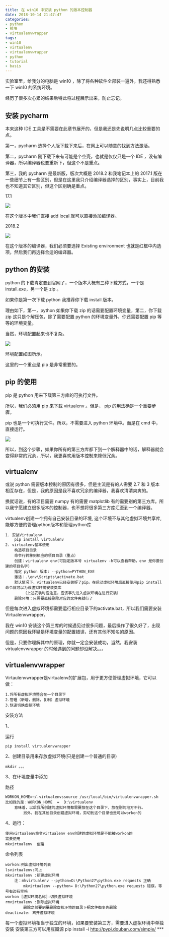 ```yaml
---
title: 在 win10 中安装 python 的版本控制器
date: 2018-10-14 21:47:47
categories:
- python
- 模块
- virtualenvwrapper
tags:
- win10
- virtualenv
- virtualenvwrapper
- python
- tutorial
- basis
---
```

实验室里，给我分的电脑是 win10 ，除了将各种软件全部装一遍外，我还得熟悉一下 win10 的系统环境。

<!-- more -->

经历了很多次心累的结果后特此将过程展示出来，防止忘记。

## 安装 pycharm

本来这种 IDE 工具是不需要在此章节展开的，但是我还是先说明几点比较重要的点。

第一，pycharm 选择个人版下载下来后，在网上可以随意的找到方法激活。

第二，pycharm 刚下载下来有可能是个空壳，也就是仅仅只是一个 IDE ，没有编译器，所以编译器也要重新下，但这个不是重点。

第三，我的 pycharm 是最新版，版次大概是 2018.2 和我笔记本上的 2017.1 版在一些细节上有一些区别，但是在这里我只介绍编译器选择的区别，事实上，目前我也不知道其它区别，但这个区别确是重点。

17.1

![](/images/python/19_0.png)

在这个版本中我们直接 add local 就可以直接添加编译器。

2018.2

![](/images/python/19_1.png)

在这个版本的编译器，我们必须要选择 Existing environment 也就是红框中内选项，然后我们再选择合适的编译器。

## python 的安装

python 的下载肯定要到官网了，一个版本大概有三种下载方式，一个是 install.exe，另一个是 zip 。

如果你是第一次下载 python 我推荐你下载 install 版本。

理由如下，第一，python 如果你下载 zip 的话需要配置环境变量，第二，你下载 zip 这只是个解压包，除了需要配置 python 的环境变量外，你还需要配置 pip 等等的环境变量。

当然，环境配置起来也不复杂。

![](/images/python/19_2.png)

环境配置如图所示。

这里的一个重点是 pip 是非常重要的。

## pip 的使用

pip 是 python 用来下载第三方库的可执行文件。

所以，我们必须用 pip 来下载 virtualenv 。但是， pip 的用法确是一个重要步骤。

pip 也是一个可执行文件。所以，不需要进入 python 环境中。而是在 cmd 中，直接运行。

![](/images/python/19_3.png)

所以，到这个步骤，如果你所有的第三方库都下到一个解释器中的话，解释器就会变得非常的冗余，所以，我更喜欢用版本控制来降低冗余。

## virtualenv

或说 python 需要版本控制的原因有很多，但是主流是有的人需要 2.7 和 3 版本相互存在，但是，我的原因是我不喜欢冗余的编译器，我喜欢清清爽爽的。

换就话说，有的项目需要 numpy 有的需要 matplotlib 有的需要别的第三方库。所以我宁愿建立很多版本的控制器，也不想将很多第三方库汇至到一个编译器。

virtualenv创建一个拥有自己安装目录的环境, 这个环境不与其他虚拟环境共享库, 能够方便的管理python版本和管理python库

	1. 安装Virtualenv
		pip install virtualenv
	2. virtualenv基本使用
		构造项目目录
		命令行转移到相应的项目目录（重点）
		创建：virtualenv env(可指定版本号 virtualenv -h可以查看帮助，env 是你要创建的项目名字)
		指定 python 版本: --python=PYTHON_EXE
		激活：.\env\Scripts\activate.bat
		默认情况下，virtualenv已经安装好了pip。在启动虚拟环境后直接使用pip install 命令就可以为该虚拟环境安装类库
			（上述安装时应注意，应该事先进入虚拟环境在进行安装）
		删除环境：只需要直接删除对应的文件夹就行了

但是每次进入虚拟环境都需要运行相应目录下的activate.bat，所以我们需要安装Virtualenvwrapper。

我在 win10 安装这个第三库的时候遇见过很多问题，最后操作了很久好了，出现问题的原因我怀疑是环境变量的配置错误，还有其他不知名的原因。

但是，只要你理解其中的原理，你就一定会安装成功，当然，我安装 virtualenvwrapper 的时候遇到的问题却没解决。。。

## virtualenvwrapper

Virtaulenvwrapper是virtualenv的扩展包，用于更方便管理虚拟环境，它可以做：

	1.将所有虚拟环境整合在一个目录下
	2.管理（新增，删除，复制）虚拟环境
	3.快速切换虚拟环境

安装方法

1、

运行

	pip install virtualenvwrapper

2、创建目录用来存放虚拟环境(只是创建一个普通的目录)

	mkdir 。。。

3、在环境变量中添加

路径 

	WORKON_HOME=~/.virtualenvssource /usr/local/bin/virtualenvwrapper.sh
	比如我的是：WORKON_HOME  =  D:\virtualenv
		意味着，以后我所创建的虚拟环境都需要放在这个目录下，放在别的地方不行。		
			另外，我在其他目录创建虚拟环境，剪切到这个目录也是可以workon的

4、运行： 

	使用virtualenv命令virtualenv env创建的虚拟环境是不能被workon的
	需要使用	
	mkvirtualenv  创建

命令列表

	workon:列出虚拟环境列表
	lsvirtualenv:同上	
	mkvirtualenv :新建虚拟环境
		注：mkvirtualenv --python=D:\Python27\python.exe requests 正确
		    mkvirtualenv --python= D:\Python27\python.exe requests 错误，等号右边有空格
	workon [虚拟环境名称]:切换虚拟环境
	rmvirtualenv :删除虚拟环境
			删除之前要到要删除虚拟环境的目录下把文件都事先删除
	deactivate: 离开虚拟环境

每一个虚拟环境相当于独立的环境，如果要安装第三方，需要进入虚拟环境中单独安装
	安装第三方可以用豆瓣源
	pip install -i http://pypi.douban.com/simple/ ***

